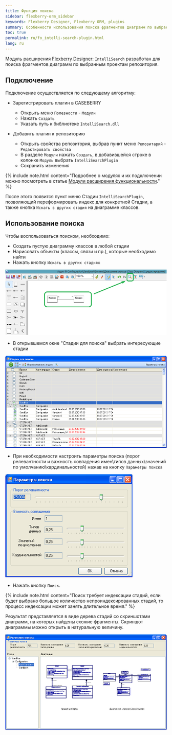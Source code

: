 ```yaml
---
title: Функция поиска
sidebar: flexberry-orm_sidebar
keywords: Flexberry Designer, Flexberry ORM, plugins
summary: Особенности использования поиска фрагментов диаграмм по выбранным проектам
toc: true
permalink: ru/fo_intelli-search-plugin.html
lang: ru
---
```


Модуль расширения [Flexberry Designer](fd_landing_page.html): `IntelliSearch` разработан для поиска фрагментов диаграмм по выбранным проектам репозитория.

## Подключение

Подключение осуществляется по следующему алгоритму:

* Зарегистрировать плагин в CASEBERRY
    * Открыть меню `Полезности` - `Модули`
    * Нажать `Создать`
    * Указать путь к библиотеке `IntelliSearch.dll`

* Добавить плагин к репозиторию
    * Открыть свойства репозитория, выбрав пункт меню `Репозитарий` - `Редактировать свойства`
    * В разделе `Модули` нажать `Создать`, в добавившейся строке в колонке `Модуль` выбрать `IntelliSearchPlugin`
    * Сохранить изменения

{% include note.html content="Подробнее о модулях и их подключении можно посмотреть в статье [Модули расширения функциональности](fd_flexberry-plugins.html)." %}

После этого появится пункт меню Стадии `IntelliSearchPlugin`, позволяющий переформировать индекс для конкретной Стадии, а также кнопка `Искать в других стадия` на диаграмме классов.

## Использование поиска

Чтобы воспользоваться поиском, необходимо:

* Создать пустую диаграмму классов в любой стадии
* Нарисовать объекты (классы, связи и пр.), которые необходимо найти
* Нажать кнопку `Искать в других стадиях` 

![](/images/pages/products/flexberry-orm/module-flexberry-designer/search-example.png)

* В открывшемся окне "Стадии для поиска" выбрать интересующие стадии 

![](/images/pages/products/flexberry-orm/module-flexberry-designer/search-studys.png)

* При необходимости настроить параметры поиска (порог релевантности и важность совпадения имен\типов данных\значений по умолчанию\кардинальностей) нажав на кнопку `Параметры поиска`

![](/images/pages/products/flexberry-orm/module-flexberry-designer/search-params.png)

* Нажать кнопку `Поиск`.

{% include note.html content="Поиск требует индексации стадий, если будет выбрано большое количество непроиндексированных стадий, то процесс индексации может занять длительное время." %}

Результат представляется в виде дерева стадий со скриншотами диаграмм, на которых найдены схожие фрагменты. Скриншот диаграммы можно открыть в натуральную величину.

![](/images/pages/products/flexberry-orm/module-flexberry-designer/search-results.png)

